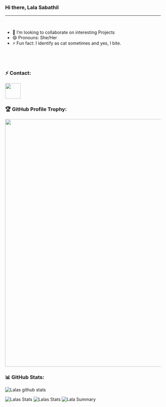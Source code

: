 ### Hi there, Lala Sabathil

---

<br />

- 👯 I’m looking to collaborate on interesting Projects
- 😄 Pronouns: She/Her
- ⚡ Fun fact: I identify as cat sometimes and yes, I bite.

<br />


<br />

### ⚡ Contact:
<a href="discord://-/users/856780995629154305">
<img src="https://img.icons8.com/plasticine/100/000000/discord-logo.png" height="50em"/>
</a>

### 🏆 GitHub Profile Trophy:
<a href="https://github.com/ryo-ma/github-profile-trophy">
  <img width=800 src="https://github-profile-trophy.vercel.app/?username=lulalaby&column=8&theme=radical&no-frame=true&no-bg=true"/>
</a>


### 📊 GitHub Stats:
![Lalas github stats](https://github-readme-stats.vercel.app/api?username=lulalaby&theme=radical&show_icons=true&count_private=true)
  
 
![Lalas Stats](https://github-profile-summary-cards.vercel.app/api/cards/repos-per-language?username=lulalaby&theme=solarized_dark)
![Lalas Stats](https://github-profile-summary-cards.vercel.app/api/cards/most-commit-language?username=lulalaby&theme=solarized_dark)
![Lala Summary](https://github-profile-summary-cards.vercel.app/api/cards/profile-details?username=lulalaby&theme=solarized_dark)
